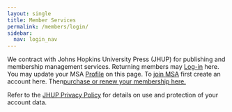 ```yaml
---
layout: single
title: Member Services
permalink: /members/login/
sidebar:
  nav: login_nav
---
```




<html lang="en">
<head>
  <meta name="generator" content="HTML Tidy for Linux (vers 25 March 2009), see www.w3.org">
  <meta charset="utf-8">
  <meta http-equiv="Content-Type" content="text/html; charset=us-ascii">

  <title>MSA Membership - Log in</title>
  <link rel="stylesheet" href="/msa/members/css/msa-style.css" type="text/css">
  <link rel="stylesheet" href="/msa/members/css/jhup-style.css" type="text/css">
  <link href="/msa/members/css/SpryMenuBarHorizontal.css" rel="stylesheet" type="text/css">
  <link href="/msa/members/img/msa-favicon.png" rel= "shortcut icon" type="image/gif" />

</head>

<body>

<div id="main">


<div class="content">
          
 
<p style='max-width:100ex' class='footer-text'>We contract with Johns Hopkins University Press (JHUP) for publishing and membership management services. Returning members may <a href="https://www.press.jhu.edu/journals/cart/log-in">Log-in</a> here. You may update your MSA <a href="https://www.press.jhu.edu/journals/cart/profile">Profile</a> on this page. To <a href="https://www.press.jhu.edu/journals/cart/register">join MSA</a> first create an account here. Then<a href="https://www.press.jhu.edu/journals/cart/for-sale?oc=42">purchase or renew your membership here.</a>
</p>

<p>Refer to the <a href="https://www.press.jhu.edu/about/jhup-privacy-policy">JHUP Privacy Policy</a> for details on use and protection of your account data.</p> 


<!-- <h1>Modernist Studies Association</h1> -->
<main id="maincontent">
 


